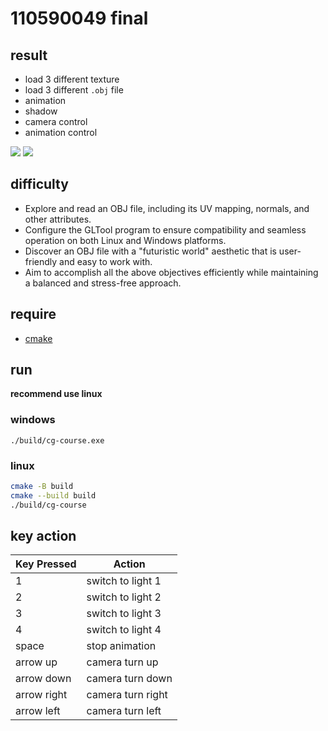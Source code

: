 # 110590049 final

## result

- load 3 different texture
- load 3 different `.obj` file
- animation
- shadow
- camera control
- animation control


![](https://imgur.com/JDM4Mvn.png)
![](https://imgur.com/2pWPjj2.png)

## difficulty 

- Explore and read an OBJ file, including its UV mapping, normals, and other attributes.
- Configure the GLTool program to ensure compatibility and seamless operation on both Linux and Windows platforms.
- Discover an OBJ file with a "futuristic world" aesthetic that is user-friendly and easy to work with.
- Aim to accomplish all the above objectives efficiently while maintaining a balanced and stress-free approach.

## require
* [cmake](https://github.com/Kitware/CMake/releases/download/v3.29.2/cmake-3.29.2-windows-x86_64.msi)

<!-- ###  ubuntu

* install [wsl](https://apps.microsoft.com/detail/9pdxgncfsczv?ocid=pdpshare&hl=en-us&gl=US)

```
sudo apt install g++
sudo apt install cmake

``` -->


## run
**recommend use linux**
### windows
<!-- install `cmake tools` in your vscode -->
```
./build/cg-course.exe
```


### linux
```bash
cmake -B build
cmake --build build
./build/cg-course
```
## key action

| Key Pressed | Action             |
| ----------- | ------------------ |
| 1           | switch to light 1  |
| 2           | switch to light 2  |
| 3           | switch to light 3  |
| 4           | switch to light 4  |
| space       | stop animation     |
| arrow up    | camera turn up     |
| arrow down  | camera turn down   |
| arrow right | camera turn  right |
| arrow left  | camera turn left   |
